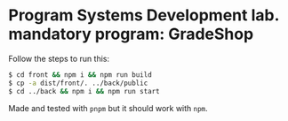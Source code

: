 # Program Systems Development lab. mandatory program: GradeShop

Follow the steps to run this:

```bash
$ cd front && npm i && npm run build
$ cp -a dist/front/. ../back/public
$ cd ../back && npm i && npm run start
```

Made and tested with `pnpm` but it should work with `npm`.
